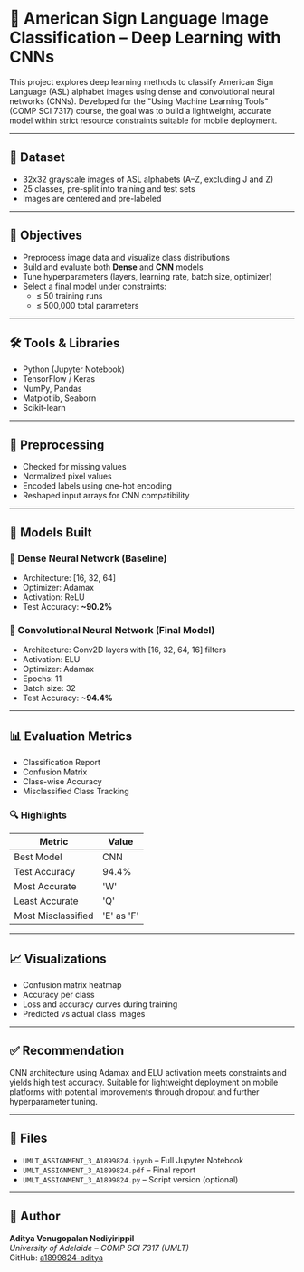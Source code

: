 # 🤟 American Sign Language Image Classification – Deep Learning with CNNs

This project explores deep learning methods to classify American Sign Language (ASL) alphabet images using dense and convolutional neural networks (CNNs). Developed for the "Using Machine Learning Tools" (COMP SCI 7317) course, the goal was to build a lightweight, accurate model within strict resource constraints suitable for mobile deployment.

---

## 📁 Dataset

- 32x32 grayscale images of ASL alphabets (A–Z, excluding J and Z)
- 25 classes, pre-split into training and test sets
- Images are centered and pre-labeled

---

## 🎯 Objectives

- Preprocess image data and visualize class distributions  
- Build and evaluate both **Dense** and **CNN** models  
- Tune hyperparameters (layers, learning rate, batch size, optimizer)  
- Select a final model under constraints:
  - ≤ 50 training runs
  - ≤ 500,000 total parameters

---

## 🛠 Tools & Libraries

- Python (Jupyter Notebook)  
- TensorFlow / Keras  
- NumPy, Pandas  
- Matplotlib, Seaborn  
- Scikit-learn

---

## 🔄 Preprocessing

- Checked for missing values  
- Normalized pixel values  
- Encoded labels using one-hot encoding  
- Reshaped input arrays for CNN compatibility

---

## 🧪 Models Built

### 🔹 Dense Neural Network (Baseline)
- Architecture: [16, 32, 64]
- Optimizer: Adamax  
- Activation: ReLU  
- Test Accuracy: **~90.2%**

### 🔸 Convolutional Neural Network (Final Model)
- Architecture: Conv2D layers with [16, 32, 64, 16] filters  
- Activation: ELU  
- Optimizer: Adamax  
- Epochs: 11  
- Batch size: 32  
- Test Accuracy: **~94.4%**

---

## 📊 Evaluation Metrics

- Classification Report  
- Confusion Matrix  
- Class-wise Accuracy  
- Misclassified Class Tracking

### 🔍 Highlights
| Metric            | Value       |
|-------------------|-------------|
| Best Model        | CNN         |
| Test Accuracy     | 94.4%       |
| Most Accurate     | 'W'         |
| Least Accurate    | 'Q'         |
| Most Misclassified| 'E' as 'F'  |

---

## 📈 Visualizations

- Confusion matrix heatmap  
- Accuracy per class  
- Loss and accuracy curves during training  
- Predicted vs actual class images

---

## ✅ Recommendation

CNN architecture using Adamax and ELU activation meets constraints and yields high test accuracy. Suitable for lightweight deployment on mobile platforms with potential improvements through dropout and further hyperparameter tuning.

---

## 📁 Files

- `UMLT_ASSIGNMENT_3_A1899824.ipynb` – Full Jupyter Notebook  
- `UMLT_ASSIGNMENT_3_A1899824.pdf` – Final report  
- `UMLT_ASSIGNMENT_3_A1899824.py` – Script version (optional)

---

## 👤 Author

**Aditya Venugopalan Nediyirippil**  
*University of Adelaide – COMP SCI 7317 (UMLT)*  
GitHub: [a1899824-aditya](https://github.com/a1899824-aditya)

